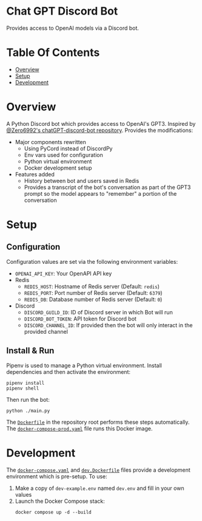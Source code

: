 # Chat GPT Discord Bot
Provides access to OpenAI models via a Discord bot.

# Table Of Contents
- [Overview](#overview)
- [Setup](#setup)
- [Development](#development)

# Overview
A Python Discord bot which provides access to OpenAI's GPT3. Inspired by [@Zero6992's chatGPT-discord-bot repository](https://github.com/Zero6992/chatGPT-discord-bot). Provides the modifications:

- Major components rewritten
   - Using PyCord instead of DiscordPy
   - Env vars used for configuration
   - Python virtual environment
   - Docker development setup
- Features added
   - History between bot and users saved in Redis
   - Provides a transcript of the bot's conversation as part of the GPT3 prompt so the model appears to "remember" a portion of the conversation

# Setup
## Configuration
Configuration values are set via the following environment variables:
- `OPENAI_API_KEY`: Your OpenAPI API key
- Redis
   - `REDIS_HOST`: Hostname of Redis server (Default: `redis`)
   - `REDIS_PORT`: Port number of Redis server (Default: `6379`)
   - `REDIS_DB`: Database number of Redis server (Default: `0`)
- Discord
   - `DISCORD_GUILD_ID`: ID of Discord server in which Bot will run
   - `DISCORD_BOT_TOKEN`: API token for Discord bot
   - `DISCORD_CHANNEL_ID`: If provided then the bot will only interact in the provided channel

## Install & Run
Pipenv is used to manage a Python virtual environment. Install dependencies and then activate the environment:

```
pipenv install
pipenv shell
```

Then run the bot:

```
python ./main.py
```

The [`Dockerfile`](./Dockerfile) in the repository root performs these steps automatically. The [`docker-compose-prod.yaml`](./docker-compose-prod.yaml) file runs this Docker image.

# Development
The [`docker-compose.yaml`](./docker-compose.yaml) and [`dev.Dockerfile`](./dev.Dockerfile) files provide a development environment which is pre-setup. To use:

1. Make a copy of `dev-example.env` named `dev.env` and fill in your own values
2. Launch the Docker Compose stack:
   ```
   docker compose up -d --build
   ```
